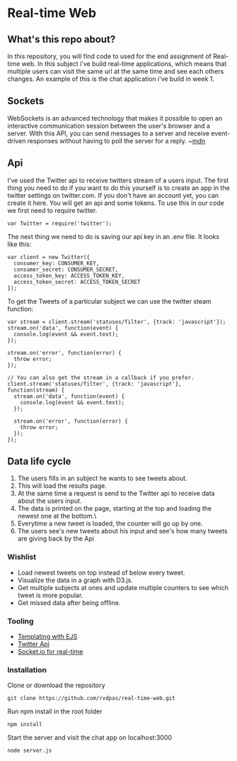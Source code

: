 # Real-time Web

## What's this repo about?
In this repository, you will find code to used for the end assignment of Real-time web. In this subject i've build real-time applications, which means that multiple users can visit the same url at the same time and see each others changes. An example of this is the chat application i've build in week 1.

## Sockets
WebSockets is an advanced technology that makes it possible to open an interactive communication session between the user's browser and a server. With this API, you can send messages to a server and receive event-driven responses without having to poll the server for a reply. ~[mdn](https://developer.mozilla.org/en-US/docs/Web/API/WebSockets_API)

## Api
I've used the Twitter api to receive twitters stream of a users input. The first thing you need to do if you want to do this yourself is to create an app in the twitter settings on twitter.com. If you don't have an account yet, you can create it here. You will get an api and some tokens. To use this in our code we first need to require twitter.
```
var Twitter = require('twitter');
```
The next thing we need to do is saving our api key in an .env file. It looks like this:
```
var client = new Twitter({
  consumer_key: CONSUMER_KEY,
  consumer_secret: CONSUMER_SECRET,
  access_token_key: ACCESS_TOKEN_KEY,
  access_token_secret: ACCESS_TOKEN_SECRET
});
```

To get the Tweets of a particular subject we can use the twitter steam function:
```
var stream = client.stream('statuses/filter', {track: 'javascript'});
stream.on('data', function(event) {
  console.log(event && event.text);
});
 
stream.on('error', function(error) {
  throw error;
});
 
// You can also get the stream in a callback if you prefer. 
client.stream('statuses/filter', {track: 'javascript'}, function(stream) {
  stream.on('data', function(event) {
    console.log(event && event.text);
  });
 
  stream.on('error', function(error) {
    throw error;
  });
});
```

## Data life cycle
1. The users fills in an subject he wants to see tweets about. 
2. This will load the results page.
3. At the same time a request is send to the Twitter api to receive data about the users input.
4. The data is printed on the page, starting at the top and loading the newest one at the bottom.\
5. Everytime a new tweet is loaded, the counter will go up by one.
6. The users see's new tweets about his input and see's how many tweets are giving back by the Api

### Wishlist
- Load newest tweets on top instead of below every tweet.
- Visualize the data in a graph with D3.js.
- Get multiple subjects at ones and update multiple counters to see which tweet is more popular.
- Get missed data after being offline.

### Tooling
- [Templating with EJS](http://www.embeddedjs.com/)
- [Twitter Api](https://www.npmjs.com/package/twitter)
- [Socket.io for real-time](https://socket.io/)

### Installation
Clone or download the repository  
```
git clone https://github.com/rvdpas/real-time-web.git
```

Run npm install in the root folder  
```
npm install
```

Start the server and visit the chat app on localhost:3000
```
node server.js
```
